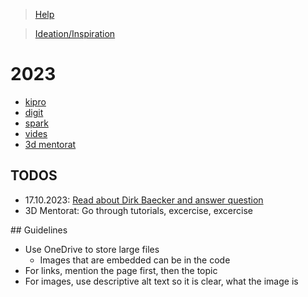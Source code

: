 > [Help](/help)

> [Ideation/Inspiration](/ideation)

# 2023

- [kipro](/kipro)
- [digit](/digit)
- [spark](/spark)
- [vides](/vides)
- [3d mentorat](/3d_mentorat)

## TODOS

- 17.10.2023: [Read about Dirk Baecker and answer question](/spark/04)
- 3D Mentorat: Go through tutorials, excercise, excercise

## Guidelines

- Use OneDrive to store large files
  - Images that are embedded can be in the code
- For links, mention the page first, then the topic
- For images, use descriptive alt text so it is clear, what the image is